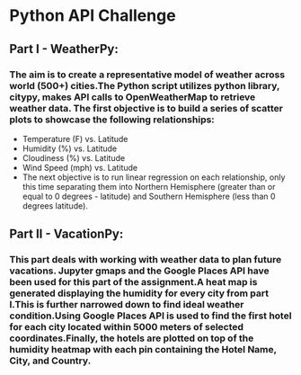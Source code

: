 # Python API Challenge
## Part I - WeatherPy:
### The aim is to create a representative model of weather across world (500+) cities.The Python script utilizes python library, citypy, makes API calls to OpenWeatherMap to retrieve weather data. The first objective is to build a series of scatter plots to showcase the following relationships:

- Temperature (F) vs. Latitude
- Humidity (%) vs. Latitude
- Cloudiness (%) vs. Latitude
- Wind Speed (mph) vs. Latitude
- The next objective is to run linear regression on each relationship, only this time separating them into Northern Hemisphere (greater than or equal to 0 degrees - latitude) and Southern Hemisphere (less than 0 degrees latitude).

## Part II - VacationPy:

### This part deals with working with weather data to plan future vacations. Jupyter gmaps and the Google Places API have been used for this part of the assignment.A heat map is generated displaying the humidity for every city from part I.This is further narrowed down to find ideal weather condition.Using Google Places API is used to find the first hotel for each city located within 5000 meters of selected coordinates.Finally, the hotels are plotted on top of the humidity heatmap with each pin containing the Hotel Name, City, and Country.

